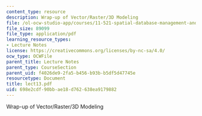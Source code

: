 ```yaml
---
content_type: resource
description: Wrap-up of Vector/Raster/3D Modeling
file: /ol-ocw-studio-app/courses/11-521-spatial-database-management-and-advanced-geographic-information-systems-spring-2003/698e2cdf90bbae18d762638ea9179882_lect13.pdf
file_size: 89099
file_type: application/pdf
learning_resource_types:
- Lecture Notes
license: https://creativecommons.org/licenses/by-nc-sa/4.0/
ocw_type: OCWFile
parent_title: Lecture Notes
parent_type: CourseSection
parent_uid: f4026de9-2fa5-b456-b93b-b5df5d47745e
resourcetype: Document
title: lect13.pdf
uid: 698e2cdf-90bb-ae18-d762-638ea9179882
---
```

Wrap-up of Vector/Raster/3D Modeling